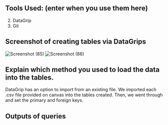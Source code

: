 ## Tools Used: (enter when you use them here)
2. DataGrip
3. Git

## Screenshot of creating tables via DataGrips
![Screenshot (85)](https://user-images.githubusercontent.com/81663980/194943354-bc607c10-a13e-4dae-b76d-685e54593955.png)
![Screenshot (86)](https://user-images.githubusercontent.com/81663980/194943366-50d580da-ed87-4147-9ada-b9c350ec79b2.png)


 ## Explain which method you used to load the data into the tables.
 DataGrip has an option to import from an existing file. We imported each .csv file provided on canvas into the tables created. Then, we went through and set the primary and foreign keys.
 
 ## Outputs of queries
 
